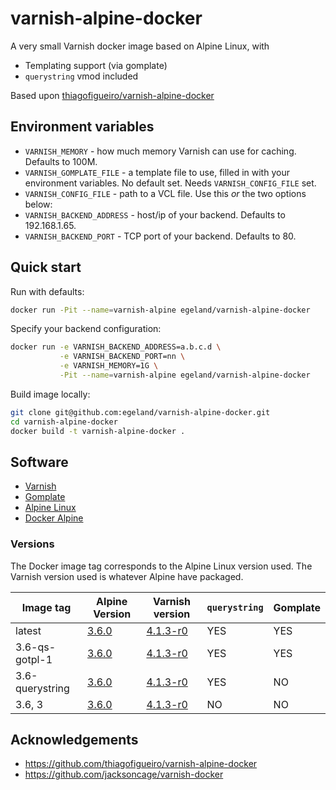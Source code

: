 # varnish-alpine-docker

A very small Varnish docker image based on Alpine Linux, with

* Templating support (via gomplate)
* `querystring` vmod included

Based upon [thiagofigueiro/varnish-alpine-docker](https://github.com/thiagofigueiro/varnish-alpine-docker)

## Environment variables
* `VARNISH_MEMORY` - how much memory Varnish can use for caching. Defaults to 100M.
* `VARNISH_GOMPLATE_FILE` - a template file to use, filled in with your environment variables. No default set. Needs `VARNISH_CONFIG_FILE` set.
* `VARNISH_CONFIG_FILE` - path to a VCL file. Use this _or_ the two options below:
* `VARNISH_BACKEND_ADDRESS` - host/ip of your backend.  Defaults to 192.168.1.65.
* `VARNISH_BACKEND_PORT` - TCP port of your backend.  Defaults to 80.

## Quick start

Run with defaults:

```bash
docker run -Pit --name=varnish-alpine egeland/varnish-alpine-docker
```

Specify your backend configuration:

```bash
docker run -e VARNISH_BACKEND_ADDRESS=a.b.c.d \
           -e VARNISH_BACKEND_PORT=nn \
           -e VARNISH_MEMORY=1G \
           -Pit --name=varnish-alpine egeland/varnish-alpine-docker
```

Build image locally:

```bash
git clone git@github.com:egeland/varnish-alpine-docker.git
cd varnish-alpine-docker
docker build -t varnish-alpine-docker .
```

## Software

* [Varnish](https://www.varnish-cache.org/)
* [Gomplate](https://github.com/hairyhenderson/gomplate)
* [Alpine Linux](https://www.alpinelinux.org/)
* [Docker Alpine](https://github.com/gliderlabs/docker-alpine)

### Versions

The Docker image tag corresponds to the Alpine Linux version used.  The Varnish
version used is whatever Alpine have packaged.

| Image tag | Alpine Version | Varnish version | `querystring` | Gomplate |
|-----------|----------------|-----------------|---------------|----------|
| latest | [3.6.0](https://www.alpinelinux.org/posts/Alpine-3.6.0-released.html) | [4.1.3-r0](https://pkgs.alpinelinux.org/packages?name=varnish&branch=v3.6) | YES | YES |
| 3.6-qs-gotpl-1 | [3.6.0](https://www.alpinelinux.org/posts/Alpine-3.6.0-released.html) | [4.1.3-r0](https://pkgs.alpinelinux.org/packages?name=varnish&branch=v3.6) | YES | YES |
| 3.6-querystring | [3.6.0](https://www.alpinelinux.org/posts/Alpine-3.6.0-released.html) | [4.1.3-r0](https://pkgs.alpinelinux.org/packages?name=varnish&branch=v3.6) | YES | NO |
| 3.6, 3 | [3.6.0](https://www.alpinelinux.org/posts/Alpine-3.6.0-released.html) | [4.1.3-r0](https://pkgs.alpinelinux.org/packages?name=varnish&branch=v3.6) | NO | NO |

## Acknowledgements
* https://github.com/thiagofigueiro/varnish-alpine-docker
* https://github.com/jacksoncage/varnish-docker
